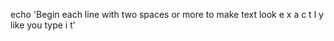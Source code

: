echo 'Begin each line with 
  two spaces or more to 
  make text look
  e x a c t l y 
  like  you  type i
  t'
